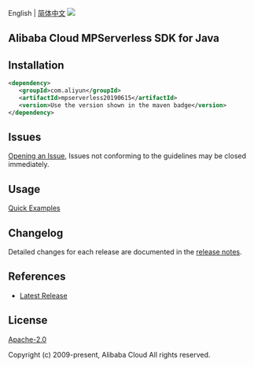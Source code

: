 English | [简体中文](README-CN.md)
![](https://aliyunsdk-pages.alicdn.com/icons/AlibabaCloud.svg)

## Alibaba Cloud MPServerless SDK for Java

## Installation

```xml
<dependency>
   <groupId>com.aliyun</groupId>
   <artifactId>mpserverless20190615</artifactId>
   <version>Use the version shown in the maven badge</version>
</dependency>
```

## Issues
[Opening an Issue](https://github.com/aliyun/alibabacloud-java-sdk/issues/new), Issues not conforming to the guidelines may be closed immediately.

## Usage
[Quick Examples](https://github.com/aliyun/alibabacloud-java-sdk/blob/master/docs/0-Examples-EN.md#quick-examples)

## Changelog
Detailed changes for each release are documented in the [release notes](./ChangeLog.txt).

## References
* [Latest Release](https://github.com/aliyun/alibabacloud-java-sdk/)

## License
[Apache-2.0](http://www.apache.org/licenses/LICENSE-2.0)

Copyright (c) 2009-present, Alibaba Cloud All rights reserved.